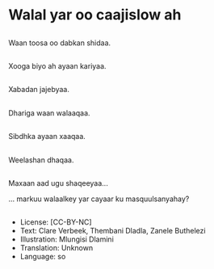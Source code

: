 # Walal yar oo caajislow ah

##
Waan toosa oo dabkan shidaa.

##
Xooga biyo ah ayaan kariyaa.

##
Xabadan jajebyaa.

##
Dhariga waan walaaqaa.

##
Sibdhka ayaan xaaqaa.

##
Weelashan dhaqaa.

##
Maxaan aad ugu shaqeeyaa...

... markuu walaalkey yar cayaar ku masquulsanyahay?

##
* License: [CC-BY-NC]
* Text: Clare Verbeek, Thembani Dladla, Zanele Buthelezi
* Illustration: Mlungisi Dlamini
* Translation: Unknown
* Language: so
